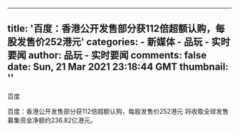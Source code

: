 
---
title: '百度：香港公开发售部分获112倍超额认购，每股发售价252港元'
categories: 
    - 新媒体
    - 品玩 - 实时要闻
author: 品玩 - 实时要闻
comments: false
date: Sun, 21 Mar 2021 23:18:44 GMT
thumbnail: ''
---

<div>   
百度


百度：香港公开发售部分获112倍超额认购，每股发售价252港元
将收取全球发售募集资金净额约236.82亿港元。
  
</div>
            